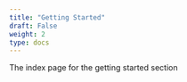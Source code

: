 ```yaml
---
title: "Getting Started"
draft: False
weight: 2
type: docs
---
```


The index page for the getting started section